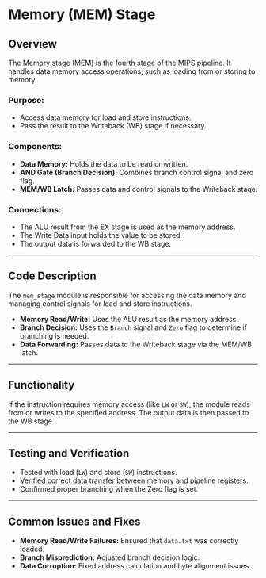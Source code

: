 
# Memory (MEM) Stage

## Overview
The Memory stage (MEM) is the fourth stage of the MIPS pipeline. It handles data memory access operations, such as loading from or storing to memory.

### Purpose:
- Access data memory for load and store instructions.
- Pass the result to the Writeback (WB) stage if necessary.

### Components:
- **Data Memory:** Holds the data to be read or written.
- **AND Gate (Branch Decision):** Combines branch control signal and zero flag.
- **MEM/WB Latch:** Passes data and control signals to the Writeback stage.

### Connections:
- The ALU result from the EX stage is used as the memory address.
- The Write Data input holds the value to be stored.
- The output data is forwarded to the WB stage.

---

## Code Description
The `mem_stage` module is responsible for accessing the data memory and managing control signals for load and store instructions.

- **Memory Read/Write:** Uses the ALU result as the memory address.
- **Branch Decision:** Uses the `Branch` signal and `Zero` flag to determine if branching is needed.
- **Data Forwarding:** Passes data to the Writeback stage via the MEM/WB latch.

---

## Functionality
If the instruction requires memory access (like `LW` or `SW`), the module reads from or writes to the specified address. The output data is then passed to the WB stage.

---

## Testing and Verification
- Tested with load (`LW`) and store (`SW`) instructions.
- Verified correct data transfer between memory and pipeline registers.
- Confirmed proper branching when the Zero flag is set.

---

## Common Issues and Fixes
- **Memory Read/Write Failures:** Ensured that `data.txt` was correctly loaded.
- **Branch Misprediction:** Adjusted branch decision logic.
- **Data Corruption:** Fixed address calculation and byte alignment issues.

